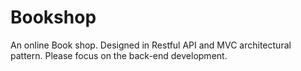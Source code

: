# Bookshop
An online Book shop. Designed in Restful API and MVC architectural pattern. Please focus on the back-end development.
